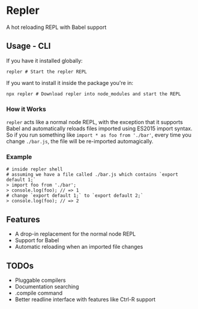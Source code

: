 # Repler #

A hot reloading REPL with Babel support


## Usage - CLI ##
If you have it installed globally:

    repler # Start the repler REPL

If you want to install it inside the package you're in:

    npx repler # Download repler into node_modules and start the REPL

### How it Works ###
`repler` acts like a normal node REPL, with the exception that it supports Babel and automatically reloads files imported using ES2015 import syntax. So if you run something like `import * as foo from './bar'`, every time you change `./bar.js`, the file will be re-imported automagically.

### Example ##

    # inside repler shell
    # assuming we have a file called ./bar.js which contains `export default 1;`
    > import foo from './bar';
    > console.log(foo); // => 1
    # change `export default 1;` to `export default 2;`
    > console.log(foo); // => 2

## Features ##

* A drop-in replacement for the normal node REPL
* Support for Babel
* Automatic reloading when an imported file changes

## TODOs ##
* Pluggable compilers
* Documentation searching
* .compile command
* Better readline interface with features like Ctrl-R support
